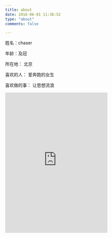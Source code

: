```yaml
---
title: about
date: 2016-06-01 11:36:52
type: "about"
comments: false

---
```


姓名：chaser

年龄：及冠

所在地： 北京

喜欢的人： 爱奔跑的女生

喜欢做的事： 让思想流浪

<iframe frameborder="no" border="0" marginwidth="0" marginheight="0" width=330 height=450 src="http://music.163.com/outchain/player?type=0&id=392018018&auto=1&height=430"></iframe>